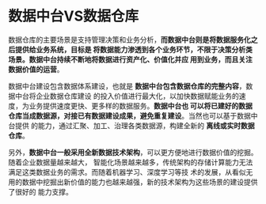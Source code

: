 数据中台VS数据仓库
===================================================================================
数据仓库的主要场景是支持管理决策和业务分析，**而数据中台则是将数据服务化之后提供给业务系统，目标是
将数据能力渗透到各个业务环节，不限于决策分析类场景。数据中台持续不断地将数据进行资产化、价值化并应
用到业务，而且关注数据价值的运营**。

数据中台建设包含数据体系建设，也就是 **数据中台包含数据仓库的完整内容**，数据中台将企业数据仓库建设
的投入价值进行最大化，以加快数据赋能业务的速度，为业务提供速度更快、更多样的数据服务。**数据中台也
可以将已建好的数据仓库当成数据源，对接已有数据建设成果，避免重复建设**。当然也可以基于数据中台提供
的能力，通过汇聚、加工、治理各类数据源，构建全新的 **离线或实时数据仓库**。

另外，**数据中台一般采用全新数据技术架构**，可以更方便地进行数据价值的挖掘。随着企业数据量越来越大，
智能化场景越来越多，传统架构的存储计算能力无法满足这类数据业务的需求。而随着机器学习、深度学习等技
术的发展，从看似无用的数据中挖掘出新价值的能力也越来越强，新的技术架构为这些场景的建设提供了很好的
能力支撑。


